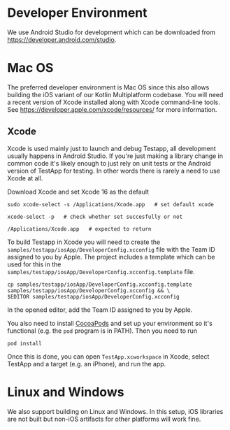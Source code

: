 # Developer Environment

We use Android Studio for development which can be downloaded from
https://developer.android.com/studio.

# Mac OS

The preferred developer environment is Mac OS since this also allows building the iOS variant
of our Kotlin Multiplatform codebase. You will need a recent version of Xcode installed along
with Xcode command-line tools. See https://developer.apple.com/xcode/resources/ for more
information.

## Xcode

Xcode is used mainly just to launch and debug Testapp, all development usually happens
in Android Studio. If you're just making a library change in common code it's likely
enough to just rely on unit tests or the Android version of TestApp for testing. In other
words there is rarely a need to use Xcode at all.

Download Xcode and set Xcode 16 as the default

```shell
sudo xcode-select -s /Applications/Xcode.app   # set default xcode

xcode-select -p   # check whether set succesfully or not

/Applications/Xcode.app   # expected to return 
```

To build Testapp in Xcode you will need to create the `samples/testapp/iosApp/DeveloperConfig.xcconfig`
file with the Team ID assigned to you by Apple. The project includes a template which can
be used for this in the `samples/testapp/iosApp/DeveloperConfig.xcconfig.template` file.

```shell
cp samples/testapp/iosApp/DeveloperConfig.xcconfig.template samples/testapp/iosApp/DeveloperConfig.xcconfig && \
$EDITOR samples/testapp/iosApp/DeveloperConfig.xcconfig
```
In the opened editor, add the Team ID assigned to you by Apple.

You also need to install [CocoaPods](https://cocoapods.org/) and set up your environment so
it's functional (e.g. the `pod` program is in PATH). Then you need to run

```shell
pod install
```

Once this is done, you can open `TestApp.xcworkspace` in Xcode, select TestApp and a target
(e.g. an iPhone), and run the app.

# Linux and Windows

We also support building on Linux and Windows. In this setup, iOS libraries are not built
but non-iOS artifacts for other platforms will work fine.